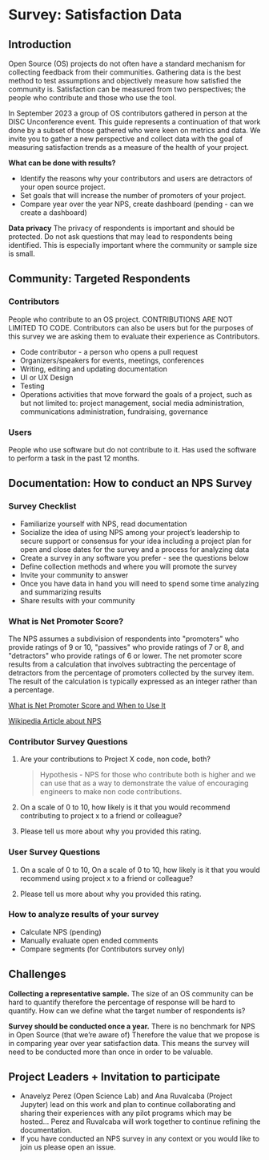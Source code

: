 # Survey: Satisfaction Data

## Introduction

Open Source (OS) projects do not often have a standard mechanism for collecting
feedback from their communities. Gathering data is the best method to test
assumptions and objectively measure how satisfied the community is. Satisfaction
can be measured from two perspectives; the people who contribute and those who
use the tool.

In September 2023 a group of OS contributors gathered in person at the DISC
Unconference event. This guide represents a continuation of that work done by a
subset of those gathered who were keen on metrics and data. We invite you to
gather a new perspective and collect data with the goal of measuring
satisfaction trends as a measure of the health of your project.

**What can be done with results?**

- Identify the reasons why your contributors and users are detractors of your
  open source project.
- Set goals that will increase the number of promoters of your project.
- Compare year over the year NPS, create dashboard (pending - can we create a
  dashboard)

**Data privacy** The privacy of respondents is important and should be
protected. Do not ask questions that may lead to respondents being identified.
This is especially important where the community or sample size is small.

## Community: Targeted Respondents

### Contributors

People who contribute to an OS project. CONTRIBUTIONS ARE NOT LIMITED TO CODE.
Contributors can also be users but for the purposes of this survey we are asking
them to evaluate their experience as Contributors.

- Code contributor - a person who opens a pull request
- Organizers/speakers for events, meetings, conferences
- Writing, editing and updating documentation
- UI or UX Design
- Testing
- Operations activities that move forward the goals of a project, such as but
  not limited to: project management, social media administration,
  communications administration, fundraising, governance

### Users

People who use software but do not contribute to it. Has used the software to
perform a task in the past 12 months.

## Documentation: How to conduct an NPS Survey

### Survey Checklist

- Familiarize yourself with NPS, read documentation
- Socialize the idea of using NPS among your project’s leadership to secure
  support or consensus for your idea including a project plan for open and close
  dates for the survey and a process for analyzing data
- Create a survey in any software you prefer - see the questions below
- Define collection methods and where you will promote the survey
- Invite your community to answer
- Once you have data in hand you will need to spend some time analyzing and
  summarizing results
- Share results with your community

### What is Net Promoter Score?

The NPS assumes a subdivision of respondents into "promoters" who provide
ratings of 9 or 10, "passives" who provide ratings of 7 or 8, and "detractors"
who provide ratings of 6 or lower. The net promoter score results from a
calculation that involves subtracting the percentage of detractors from the
percentage of promoters collected by the survey item. The result of the
calculation is typically expressed as an integer rather than a percentage.

[What is Net Promoter Score and When to Use
It](https://chartio.com/learn/product-analytics/what-is-net-promoter-score-nps/)

[Wikipedia Article about NPS](https://en.wikipedia.org/wiki/Net_promoter_score)

### Contributor Survey Questions

1. Are your contributions to Project X code, non code, both?

    > Hypothesis - NPS for those who contribute both is higher and we can use
    > that as a way to demonstrate the value of encouraging engineers to make
    > non code contributions.

2. On a scale of 0 to 10, how likely is it that you would recommend contributing
   to project x to a friend or colleague?

3. Please tell us more about why you provided this rating.

### User Survey Questions

1. On a scale of 0 to 10, On a scale of 0 to 10, how likely is it that you would
   recommend using project x to a friend or colleague?

2. Please tell us more about why you provided this rating.

### How to analyze results of your survey

- Calculate NPS (pending)
- Manually evaluate open ended comments
- Compare segments (for Contributors survey only)

## Challenges

**Collecting a representative sample.** The size of an OS community can be hard
to quantify therefore the percentage of response will be hard to quantify. How
can we define what the target number of respondents is?

**Survey should be conducted once a year.** There is no benchmark for NPS in
Open Source (that we’re aware of) Therefore the value that we propose is in
comparing year over year satisfaction data. This means the survey will need to
be conducted more than once in order to be valuable.

## Project Leaders + Invitation to participate

- Anavelyz Perez (Open Science Lab) and Ana Ruvalcaba (Project Jupyter) lead on
  this work and plan to continue collaborating and sharing their experiences
  with any pilot programs which may be hosted... Perez and Ruvalcaba will work
  together to continue refining the documentation.
- If you have conducted an NPS survey in any context or you would like to join
  us please open an issue.
